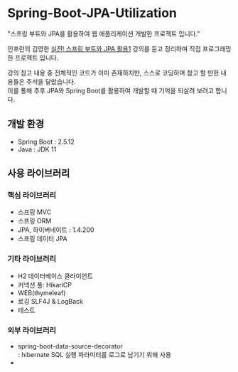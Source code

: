 # Spring-Boot-JPA-Utilization
"스프링 부트와 JPA를 활용하여 웹 애플리케이션 개발한 프로젝트 입니다."  

인프런의 김영한 [실전! 스프링 부트와 JPA 활용1](https://www.inflearn.com/course/%EC%8A%A4%ED%94%84%EB%A7%81%EB%B6%80%ED%8A%B8-JPA-%ED%99%9C%EC%9A%A9-1/dashboard)  강의를 듣고 정리하며 직접 프로그래밍 한 프로젝트 입니다.  

강의 참고 내용 중 전체적인 코드가 이미 존재하지만, 스스로 코딩하며 참고 할 만한 내용들은 주석을 달았습니다.    
이를 통해 추후 JPA와 Spring Boot를 활용하여 개발할 때 기억을 되살려 보려고 합니다.  

## 개발 환경
- Spring Boot : 2.5.12
- Java : JDK 11

## 사용 라이브러리  

### 핵심 라이브러리  
- 스프링 MVC 
- 스프링 ORM  
- JPA, 하이버네이트 : 1.4.200 
- 스프링 데이터 JPA 

### 기타 라이브러리

- H2 데이터베이스 클라이언트  
- 커넥션 풀: HikariCP  
- WEB(thymeleaf)
- 로깅 SLF4J & LogBack  
- 테스트

### 외부 라이브러리
- spring-boot-data-source-decorator  
  : hibernate SQL 실행 파라미터를 로그로 남기기 위해 사용
- 